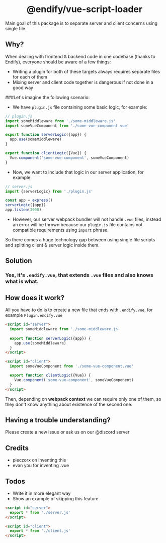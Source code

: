 <h1 align="center">@endify/vue-script-loader</h1>

Main goal of this package is to separate server and client concerns using single file.

## Why?
When dealing with frontend & backend code in one codebase (thanks to Endify), everyone should be aware of a few things:
- Writing a plugin for both of these targets always requires separate files for each of them
- Mixing server and client code together is dangerous if not done in a good way

###Let's imagine the following scenario:
- We have `plugin.js` file containing some basic logic, for example:
```javascript
// plugin.js
import someMiddleware from './some-middleware.js'
import someVueComponent from './some-vue-component.vue'

export function serverLogic({app}) {
  app.use(someMiddleware)
}

export function clientLogic({Vue}) {
  Vue.component('some-vue-component', someVueComponent)
}
```

- Now, we want to include that logic in our server application, for example:
```javascript
// server.js
import {serverLogic} from './plugin.js'

const app = express()
serverLogic({app})
app.listen(3000)
```

- However, our server webpack bundler will not handle `.vue` files, instead an error will be thrown because our `plugin.js` file contains not compatible requirements using `import` phrase. 

So there comes a huge technology gap between using single file scripts and splitting client & server logic inside them.
## Solution
### Yes, it's `.endify.vue`, that extends `.vue` files and also knows what is what.

## How does it work?
All you have to do is to create a new file that ends with `.endify.vue`, for example `Plugin.endify.vue`
```html
<script id="server">
  import someMiddleware from './some-middleware.js'
  
  export function serverLogic({app}) {
    app.use(someMiddleware)
  }
</script>

<script id="client">
  import someVueComponent from './some-vue-component.vue'

  export function clientLogic({Vue}) {
    Vue.component('some-vue-component', someVueComponent)
  }
</script>
```
Then, depending on **webpack context** we can require only one of them, so they don't know anything about existence of the second one.

## Having a trouble understanding?
Please create a new issue or ask us on our @discord server

## Credits
- pieczorx on inventing this
- evan you for inventing .vue

## Todos
- Write it in more elegant way
- Show an example of skipping this feature
```html
<script id="server">
  export * from './server.js'
</script>

<script id="client">
  export * from './client.js'
</script>
```